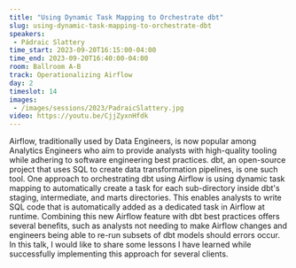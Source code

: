 ```yaml
---
title: "Using Dynamic Task Mapping to Orchestrate dbt"
slug: using-dynamic-task-mapping-to-orchestrate-dbt
speakers:
 - Pádraic Slattery
time_start: 2023-09-20T16:15:00-04:00
time_end: 2023-09-20T16:40:00-04:00
room: Ballroom A-B
track: Operationalizing Airflow
day: 2
timeslot: 14
images:
 - /images/sessions/2023/PadraicSlattery.jpg
video: https://youtu.be/CjjZyxnHfdk
---
```


Airflow, traditionally used by Data Engineers, is now popular among Analytics Engineers who aim to provide analysts with high-quality tooling while adhering to software engineering best practices. dbt, an open-source project that uses SQL to create data transformation pipelines, is one such tool. One approach to orchestrating dbt using Airflow is using dynamic task mapping to automatically create a task for each sub-directory inside dbt's staging, intermediate, and marts directories. This enables analysts to write SQL code that is automatically added as a dedicated task in Airflow at runtime. Combining this new Airflow feature with dbt best practices offers several benefits, such as analysts not needing to make Airflow changes and engineers being able to re-run subsets of dbt models should errors occur. In this talk, I would like to share some lessons I have learned while successfully implementing this approach for several clients.